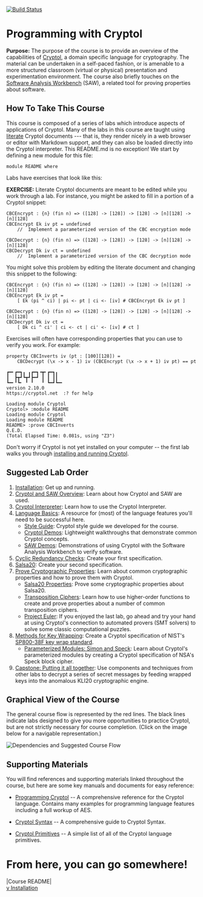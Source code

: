 [![Build Status](https://travis-ci.com/weaversa/cryptol-course.svg?branch=master)](https://travis-ci.com/weaversa/cryptol-course)

# Programming with Cryptol

**Purpose:** The purpose of the course is to provide an overview of
the capabilities of [Cryptol](https://github.com/GaloisInc/cryptol), a
domain specific language for cryptography. The material can be
undertaken in a self-paced fashion, or is amenable to a more
structured classroom (virtual or physical) presentation and
experimentation environment. The course also briefly touches on the
[Software Analysis Workbench](https://github.com/GaloisInc/saw-script)
(SAW), a related tool for proving properties about software.

## How To Take This Course

This course is composed of a series of labs which introduce aspects of
applications of Cryptol. Many of the labs in this course are taught
using [literate](https://en.wikipedia.org/wiki/Literate_programming)
Cryptol documents --- that is, they render nicely in a web browser or
editor with Markdown support, and they can also be loaded directly
into the Cryptol interpreter. This README.md is no exception! We start
by defining a new module for this file:

```cryptol
module README where
```

Labs have exercises that look like this:

**EXERCISE:** Literate Cryptol documents are meant to be edited while
you work through a lab. For instance, you might be asked to fill in a
portion of a Cryptol snippet:

```comment
CBCEncrypt : {n} (fin n) => ([128] -> [128]) -> [128] -> [n][128] -> [n][128]
CBCEncrypt Ek iv pt = undefined
    //  Implement a parameterized version of the CBC encryption mode

CBCDecrypt : {n} (fin n) => ([128] -> [128]) -> [128] -> [n][128] -> [n][128]
CBCDecrypt Dk iv ct = undefined
    //  Implement a parameterized version of the CBC decryption mode
```

You might solve this problem by editing the literate document and
changing this snippet to the following:

```cryptol
CBCEncrypt : {n} (fin n) => ([128] -> [128]) -> [128] -> [n][128] -> [n][128]
CBCEncrypt Ek iv pt =
    [ Ek (pi ^ ci) | pi <- pt | ci <- [iv] # CBCEncrypt Ek iv pt ]

CBCDecrypt : {n} (fin n) => ([128] -> [128]) -> [128] -> [n][128] -> [n][128]
CBCDecrypt Dk iv ct =
    [ Dk ci ^ ci' | ci <- ct | ci' <- [iv] # ct ]
```

Exercises will often have corresponding properties that you can use to
verify you work. For example:

```cryptol
property CBCInverts iv (pt : [100][128]) =
    CBCDecrypt (\x -> x - 1) iv (CBCEncrypt (\x -> x + 1) iv pt) == pt
```

```Xcryptol session
┏━╸┏━┓╻ ╻┏━┓╺┳╸┏━┓╻
┃  ┣┳┛┗┳┛┣━┛ ┃ ┃ ┃┃
┗━╸╹┗╸ ╹ ╹   ╹ ┗━┛┗━╸
version 2.10.0
https://cryptol.net  :? for help

Loading module Cryptol
Cryptol> :module README
Loading module Cryptol
Loading module README
README> :prove CBCInverts
Q.E.D.
(Total Elapsed Time: 0.081s, using "Z3")
```

Don't worry if Cryptol is not yet installed on your computer -- the
first lab walks you through [installing and running
Cryptol](INSTALL.md).


## Suggested Lab Order

1. [Installation](INSTALL.md): Get up and running.
2. [Cryptol and SAW Overview](labs/Overview/Overview.md): Learn about
   how Cryptol and SAW are used.
3. [Cryptol Interpreter](labs/Interpreter/Interpreter.md): Learn how
   to use the Cryptol Interpreter.
4. [Language Basics](labs/Language/Basics.md): A resource
   for (most) of the language features you'll need to be successful
   here.
    * [Style Guide](cryptol-style.md): Cryptol style guide we 
      developed for the course.
    * [Cryptol Demos](labs/Demos/Cryptol/Demos.md): Lightweight
      walkthroughs that demonstrate common Cryptol concepts.
    * [SAW Demos](labs/Demos/SAW/Demos.md): Demonstrations of using
      Cryptol with the Software Analysis Workbench to verify software.
5. [Cyclic Redundancy Checks](labs/CRC/CRC.md): Create your first
   specification.
6. [Salsa20](labs/Salsa20/Salsa20.md): Create your second
   specification.
7. [Prove Cryptographic
   Properties](labs/CryptoProofs/CryptoProofs.md): Learn about common
   cryptographic properties and how to prove them with Cryptol.
    * [Salsa20 Properties](labs/Salsa20/Salsa20Props.md): Prove some
      cryptographic properties about Salsa20.
    * [Transposition Ciphers](labs/Transposition/Contents.md):
      Learn how to use higher-order functions to create and prove
      properties about a number of common transposition ciphers.
    * [Project Euler](labs/ProjectEuler/ProjectEuler.md): If you
      enjoyed the last lab, go ahead and try your hand at using
      Cryptol's connection to automated provers (SMT solvers) to solve
      some classic computational puzzles.
8. [Methods for Key Wrapping](labs/KeyWrapping/KeyWrapping.md):
   Create a Cryptol specification of NIST's [SP800-38F key wrap
   standard](https://csrc.nist.gov/publications/detail/sp/800-38f/final).
    * [Parameterized Modules: Simon and
      Speck](labs/SimonSpeck/SimonSpeck.md): Learn about Cryptol's
      parameterized modules by creating a Cryptol specification of
      NSA's Speck block cipher.
9. [Capstone: Putting it all together](labs/LoremIpsum/LoremIpsum.md):
   Use components and techniques from other labs to decrypt a series
   of secret messages by feeding wrapped keys into the anomalous KLI20
   cryptographic engine.

## Graphical View of the Course

The general course flow is represented by the red lines. The black
lines indicate labs designed to give you more opportunities to
practice Cryptol, but are not strictly necessary for course
completion. (Click on the image below for a navigable representation.)

<img class="center" src="https://raw.githubusercontent.com/weaversa/cryptol-course/master/misc/deps.svg" alt="Dependencies and Suggested Course Flow">

## Supporting Materials

You will find references and supporting materials linked throughout
the course, but here are some key manuals and documents for easy
reference:

* [Programming
  Cryptol](https://github.com/GaloisInc/cryptol/blob/master/docs/ProgrammingCryptol.pdf)
  -- A comprehensive reference for the Cryptol language. Contains many
  examples for programming language features including a full workup
  of AES.

* [Cryptol
  Syntax](https://github.com/GaloisInc/cryptol/blob/master/docs/Syntax.pdf)
  -- A comprehensive guide to Cryptol Syntax.

* [Cryptol
  Primitives](https://github.com/GaloisInc/cryptol/blob/master/docs/CryptolPrims.pdf)
  -- A simple list of all of the Cryptol language primitives.

# From here, you can go somewhere!

|Course README| \
[v Installation](INSTALL.md)
